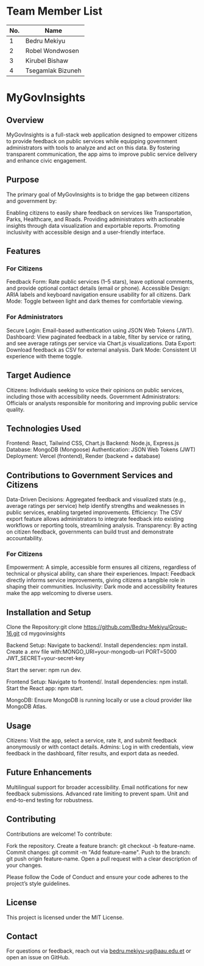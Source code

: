 # Team Member List

| No. | Name               |
|-----|--------------------|
| 1   | Bedru Mekiyu       |
| 2   | Robel Wondwosen    |
| 3   | Kirubel Bishaw     |
| 4   | Tsegamlak Bizuneh  |

# MyGovInsights 
## Overview
MyGovInsights  is a full-stack web application designed to empower citizens to provide feedback on public services while equipping government administrators with tools to analyze and act on this data. By fostering transparent communication, the app aims to improve public service delivery and enhance civic engagement.
## Purpose
The primary goal of MyGovInsights is to bridge the gap between citizens and government by:

Enabling citizens to easily share feedback on services like Transportation, Parks, Healthcare, and Roads.
Providing administrators with actionable insights through data visualization and exportable reports.
Promoting inclusivity with accessible design and a user-friendly interface.

## Features
### For Citizens

Feedback Form: Rate public services (1–5 stars), leave optional comments, and provide optional contact details (email or phone).
Accessible Design: ARIA labels and keyboard navigation ensure usability for all citizens.
Dark Mode: Toggle between light and dark themes for comfortable viewing.

### For Administrators

Secure Login: Email-based authentication using JSON Web Tokens (JWT).
Dashboard: View paginated feedback in a table, filter by service or rating, and see average ratings per service via Chart.js visualizations.
Data Export: Download feedback as CSV for external analysis.
Dark Mode: Consistent UI experience with theme toggle.

## Target Audience

Citizens: Individuals seeking to voice their opinions on public services, including those with accessibility needs.
Government Administrators: Officials or analysts responsible for monitoring and improving public service quality.

## Technologies Used

Frontend: React, Tailwind CSS, Chart.js
Backend: Node.js, Express.js
Database: MongoDB (Mongoose)
Authentication: JSON Web Tokens (JWT)
Deployment: Vercel (frontend), Render (backend + database)

## Contributions to Government Services and Citizens

Data-Driven Decisions: Aggregated feedback and visualized stats (e.g., average ratings per service) help identify strengths and weaknesses in public services, enabling targeted improvements.
Efficiency: The CSV export feature allows administrators to integrate feedback into existing workflows or reporting tools, streamlining analysis.
Transparency: By acting on citizen feedback, governments can build trust and demonstrate accountability.

### For Citizens

Empowerment: A simple, accessible form ensures all citizens, regardless of technical or physical ability, can share their experiences.
Impact: Feedback directly informs service improvements, giving citizens a tangible role in shaping their communities.
Inclusivity: Dark mode and accessibility features make the app welcoming to diverse users.

## Installation and Setup

Clone the Repository:git clone https://github.com/Bedru-Mekiyu/Group-16.git
cd mygovinsights


Backend Setup:
Navigate to backend/.
Install dependencies: npm install.
Create a .env file with:MONGO_URI=your-mongodb-uri
PORT=5000
JWT_SECRET=your-secret-key


Start the server: npm run dev.


Frontend Setup:
Navigate to frontend/.
Install dependencies: npm install.
Start the React app: npm start.


MongoDB: Ensure MongoDB is running locally or use a cloud provider like MongoDB Atlas.

## Usage

Citizens: Visit the app, select a service, rate it, and submit feedback anonymously or with contact details.
Admins: Log in with credentials, view feedback in the dashboard, filter results, and export data as needed.

## Future Enhancements

Multilingual support for broader accessibility.
Email notifications for new feedback submissions.
Advanced rate limiting to prevent spam.
Unit and end-to-end testing for robustness.

## Contributing
Contributions are welcome! To contribute:

Fork the repository.
Create a feature branch: git checkout -b feature-name.
Commit changes: git commit -m "Add feature-name".
Push to the branch: git push origin feature-name.
Open a pull request with a clear description of your changes.

Please follow the Code of Conduct and ensure your code adheres to the project’s style guidelines.
## License
This project is licensed under the MIT License.
## Contact
For questions or feedback, reach out via bedru.mekiyu-ug@aau.edu.et or open an issue on GitHub.


